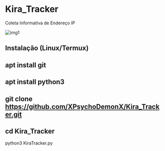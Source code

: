 # Kira_Tracker
Coleta Informativa de Endereço IP


![img1](https://user-images.githubusercontent.com/100163631/155025481-0cff3c02-0436-4759-a358-c34b661d46e0.png)

Instalação (Linux/Termux)
------
apt install git
-
apt install python3
-
git clone https://github.com/XPsychoDemonX/Kira_Tracker.git
-
cd Kira_Tracker
-
python3 KiraTracker.py
